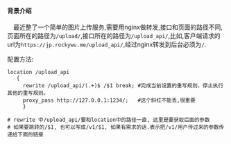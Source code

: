 #### 背景介绍

&emsp;最近整了一个简单的图片上传服务,需要用nginx做转发,接口和页面的路径不同,页面所在的路径为`/upload/`,接口所在的路径为`/upload_api/`,比如,客户端请求的url为`https://jp.rockywu.me/upload_api/`,经过nginx转发到后台必须为`/`.

配置方法:

```
location /upload_api
   {
     rewrite /upload_api/(.+)$ /$1 break; #完成当前设置的重写规则，停止执行其他的重写规则。
     proxy_pass http://127.0.0.1:1234/;   #这个斜杠不能丢,很重要
     }

# rewrite 中/upload_api/要和location中的路径一直, 这里是要获取后面的参数
# 如果要跳转的/$1, 也可以写成/v1/$1, 如果有需求的话.表示把/v1/用户传过来的参数传递给下面的链接

```
